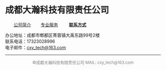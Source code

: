 # 成都大瀚科技有限责任公司

&nbsp; &nbsp;&nbsp; &nbsp; [公司简介](https://gigantic-tech.github.io/gigantic-tech/) &nbsp; &nbsp;&nbsp; &nbsp; [专业服务](https://gigantic-tech.github.io/gigantic-tech/service/">) &nbsp; &nbsp;  &nbsp; &nbsp; **[联系方式](https://gigantic-tech.github.io/gigantic-tech/contact/)** &nbsp; &nbsp; 
  
  
  

办公地址：成都市郫都区菁蓉镇大禹东路99号2楼  
联系电话：17323028996  
电子邮件：cxy_tech@163.com  
  
  
  
  
  
  
  
  
  
  
  
  
  
  
  
  
---  
<center><font color=gray size=2> ©成都大瀚科技有限责任公司  MAIL: cxy_tech@163.com  </font></center>



